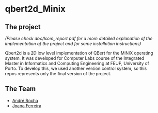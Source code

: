 # qbert2d_Minix

## The project
*(Please check doc/lcom_report.pdf for a more detailed explanation of the implementation of the project and for some installation instructions)*

Qbert2d is a 2D low level implementation of QBert for the MINIX operating system. It was developed for Computer Labs course of the Integrated Master in Informatics and Computing Engineering at FEUP, University of Porto.
To develop this, we used another version control system, so this repos represents only the final version of the project.

## The Team
* [André Rocha](https://github.com/andrefmrocha "andrefmrocha")
* [Joana Ferreira](https://github.com/joanaferreira0011 "joanaferreira0011")

